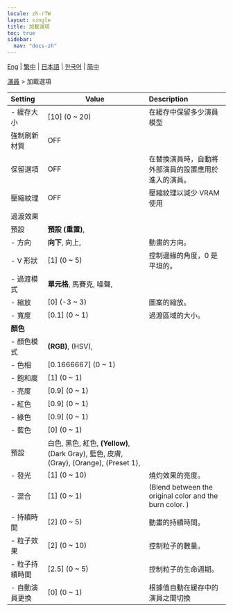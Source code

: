 ```yaml
---
locale: zh-rTW
layout: single
title: 加載選項
toc: true
sidebar:
  nav: "docs-zh"
---
```

[Eng](/dancexr/menu/2025.4/actors/loader_options) | [繁中](/tw/dancexr/menu/2025.4/actors/loader_options) | [日本語](/jp/dancexr/menu/2025.4/actors/loader_options) | [한국어](/kr/dancexr/menu/2025.4/actors/loader_options) | [简中](/zh/dancexr/menu/2025.4/actors/loader_options)

[演員](../menu#演員) > 加載選項



| Setting | Value | Description |
| :--- | --- | :--- |
|- 緩存大小 | [10] (0 ~ 20) | 在緩存中保留多少演員模型
| 強制刷新材質 | OFF | 
| 保留選項 | OFF | 在替換演員時，自動將外部演員的設置應用於進入的演員。
| 壓縮紋理 | OFF | 壓縮紋理以減少 VRAM 使用
| 過渡效果 || 
| 預設 | **預設 (重置)**,  |  |
|- 方向 | **向下**, 向上,  | 動畫的方向。
|- V 形狀 | [1] (0 ~ 5) | 控制邊緣的角度，0 是平坦的。
|- 過渡模式 | **單元格**, 馬賽克, 噪聲,  | 
|- 縮放 | [0] (-3 ~ 3) | 圖案的縮放。
|- 寬度 | [0.1] (0 ~ 1) | 過渡區域的大小。
|**顏色** | | 
|- 顏色模式 | **(RGB)**, (HSV),  | 
|- 色相 | [0.1666667] (0 ~ 1) | 
|- 飽和度 | [1] (0 ~ 1) | 
|- 亮度 | [0.9] (0 ~ 1) | 
|- 紅色 | [0.9] (0 ~ 1) | 
|- 綠色 | [0.9] (0 ~ 1) | 
|- 藍色 | [0] (0 ~ 1) | 
| 預設 | 白色, 黑色, 紅色, **(Yellow)**, (Dark Gray), 藍色, 皮膚, (Gray), (Orange), (Preset 1),  |  |
|- 發光 | [1] (0 ~ 10) | 燒灼效果的亮度。
|- 混合 | [1] (0 ~ 1) | (Blend between the original color and the burn color. )
|- 持續時間 | [2] (0 ~ 5) | 動畫的持續時間。
|- 粒子效果 | [2] (0 ~ 10) | 控制粒子的數量。
|- 粒子持續時間 | [2.5] (0 ~ 5) | 控制粒子的生命週期。
|- 自動演員更換 | [0] (0 ~ 1) | 根據值自動在緩存中的演員之間切換
